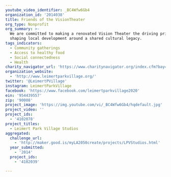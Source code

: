 ```yaml
---
youtube_video_identifier: _BC4Wfw6Gb4
organization_id: '2014038'
title: Friends of the VisionTheater
org_type: Nonprofit
org_summary: >-
  We are committed to making a renovated Vision Theater the driving principle in
  shaping local development around a shared cultural legacy.
tags_indicators:
  - Community gatherings
  - Access to healthy food
  - Social connectedness
  - Health
charity_navigator_url: 'https://www.charitynavigator.org/index.cfm?bay=search.profile&ein=954439557'
organization_website:
  - 'http://www.leimertparkvillage.org/'
twitter: '@LeimertPVillage'
instagram: LeimertParkVillage
facebook: 'https://www.facebook.com/leimertparkvillage2020'
ein: '954439557'
zip: '90008'
project_image: 'https://img.youtube.com/vi/_BC4Wfw6Gb4/hqdefault.jpg'
project_video: ''
project_ids:
  - '4102078'
project_titles:
  - Leimert Park Village Studios
aggregated:
  challenge_url:
    - 'http://maker.good.is/myLA2050create/projects/LPVStudios.html'
  year_submitted:
    - '2014'
  project_ids:
    - '4102039'

---
```

